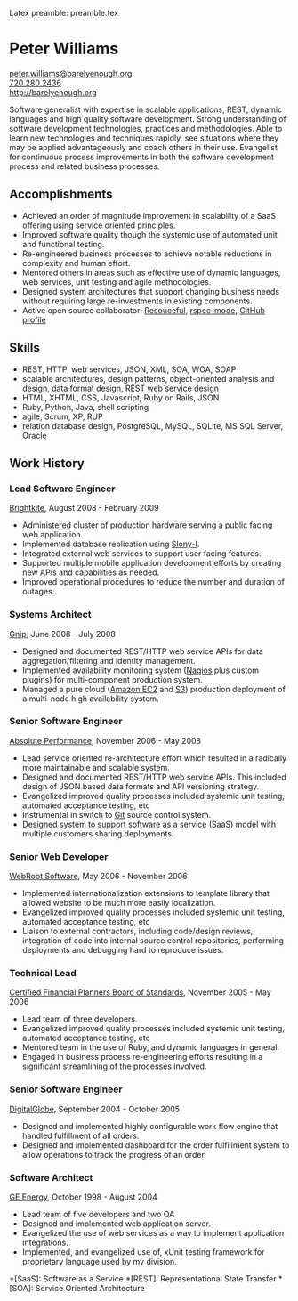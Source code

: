 Latex preamble: preamble.tex

Peter Williams
==============

[peter.williams@barelyenough.org](mailto:peter.williams@barelyenough.org)  
[720.280.2436](tel:+1.720.280.2436)  
<http://barelyenough.org>

Software generalist with expertise in scalable applications, REST,
dynamic languages and high quality software development.  Strong
understanding of software development technologies, practices and
methodologies.  Able to learn new technologies and techniques rapidly,
see situations where they may be applied advantageously and coach
others in their use.  Evangelist for continuous process improvements
in both the software development process and related business
processes.

Accomplishments
---------------

 * Achieved an order of magnitude improvement in scalability of a SaaS
   offering using service oriented principles.
 * Improved software quality though the systemic use of automated unit
   and functional testing.
 * Re-engineered business processes to achieve notable reductions in
   complexity and human effort.
 * Mentored others in areas such as effective use of dynamic
   languages, web services, unit testing and agile methodologies.
 * Designed system architectures that support changing business needs
   without requiring large re-investments in existing components.
 * Active open source collaborator: [Resouceful](http://github.com/paul/resourceful/tree/master),
   [rspec-mode](http://pezra.barelyenough.org/projects/rspec-mode), [GitHub profile](http://github.com/pezra)


Skills
-------

 * REST, HTTP, web services, JSON, XML, SOA, WOA, SOAP
 * scalable architectures, design patterns, object-oriented analysis
   and design, data format design, REST web service design
 * HTML, XHTML, CSS, Javascript, Ruby on Rails, JSON
 * Ruby, Python, Java, shell scripting
 * agile, Scrum, XP, RUP
 * relation database design, PostgreSQL, MySQL, SQLite, MS SQL Server,
   Oracle


Work History
------------

### Lead Software Engineer
[Brightkite](http://brightkite.com), August 2008 - February 2009

 * Administered cluster of production hardware serving a public facing
   web application.
 * Implemented database replication using [Slony-I](http://slony.info/).
 * Integrated external web services to support user facing features.
 * Supported multiple mobile application development efforts by
   creating new APIs and capabilities as needed.
 * Improved operational procedures to reduce the number and duration of
   outages.

### Systems Architect
[Gnip](http://gnipcentral.com), June 2008 - July 2008

 * Designed and documented REST/HTTP web service APIs for data
   aggregation/filtering and identity management.
 * Implemented availability monitoring system
   ([Nagios](http://www.nagios.org/) plus custom plugins) for
   multi-component production system.
 * Managed a pure cloud ([Amazon EC2](http://www.amazon.com/gp/browse.html?node=201590011) and
   [S3](http://www.amazon.com/gp/browse.html?node=16427261)) production
   deployment of a multi-node high availability system.

### Senior Software Engineer  
[Absolute Performance](http://www.absolute-performance.com/), November 2006 - May 2008

 * Lead service oriented re-architecture effort which resulted in a
   radically more maintainable and scalable system.
 * Designed and documented REST/HTTP web service APIs.  This included
   design of JSON based data formats and API versioning strategy.
 * Evangelized improved quality processes included systemic unit
   testing, automated acceptance testing, etc
 * Instrumental in switch to [Git](http://git.or.cz/) source control
   system.
 * Designed system to support software as a service (SaaS) model with
   multiple customers sharing deployments.  

### Senior Web Developer  
[WebRoot Software](http://webroot.com), May 2006  - November 2006

 * Implemented internationalization extensions to template library
   that allowed website to be much more easily localization.
 * Evangelized improved quality processes included systemic unit
   testing, automated acceptance testing, etc
 * Liaison to external contractors, including code/design reviews,
   integration of code into internal source control repositories,
   performing deployments and debugging hard to reproduce issues.

### Technical Lead  

[Certified Financial Planners Board of Standards](http://www.cfp.net/), November 2005 - May 2006

 * Lead team of three developers.
 * Evangelized improved quality processes included systemic unit
   testing, automated acceptance testing, etc
 * Mentored team in the use of Ruby, and dynamic languages in general.
 * Engaged in business process re-engineering efforts resulting in a
   significant streamlining of the processes involved.

### Senior Software Engineer  
[DigitalGlobe](http://digitalglobe.com/), September 2004 - October 2005

 * Designed and implemented highly configurable work flow engine that
   handled fulfillment of all orders.
 * Designed and implemented dashboard for the order fulfillment system
   to allow operations to track the progress of an order.

### Software Architect  
[GE Energy](http://www.gepower.com/), October 1998 - August 2004

 * Lead team of five developers and two QA
 * Designed and implemented web application server.
 * Evangelized the use of web services as a way to implement
   application integrations.
 * Implemented, and evangelized use of, xUnit testing framework for
   proprietary language used by my division.
   

*[SaaS]: Software as a Service
*[REST]: Representational State Transfer
*[SOA]: Service Oriented Architecture

